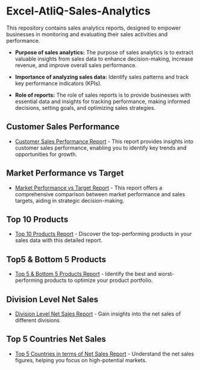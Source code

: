 # Excel-AtliQ-Sales-Analytics
This repository contains sales analytics reports, designed to empower businesses in monitoring and evaluating their sales activities and performance.


- **Purpose of sales analytics:** The purpose of sales analytics is to extract valuable insights from sales data to enhance decision-making, increase revenue, and improve overall sales performance.

- **Importance of analyzing sales data:** Identify sales patterns and track key performance indicators (KPIs).

- **Role of reports:** The role of sales reports is to provide businesses with essential data and insights for tracking performance, 
making informed decisions, setting goals, and optimizing sales strategies.

## Customer Sales Performance
- [Customer Sales Performance Report](https://github.com/RohitGupta11/Excel-AtliQ-Sales-Analytics/blob/main/Customer%20Sales%20performance.pdf) - This report provides insights into customer sales performance, enabling you to identify key trends and opportunities for growth.

## Market Performance vs Target
- [Market Performance vs Target Report](https://github.com/RohitGupta11/Excel-AtliQ-Sales-Analytics/blob/main/Market%20performance%20vs%20Target.pdf) - This report offers a comprehensive comparison between market performance and sales targets, aiding in strategic decision-making.

## Top 10 Products
- [Top 10 Products Report](https://github.com/RohitGupta11/Excel-AtliQ-Sales-Analytics/blob/main/Top%2010%20Products.pdf) - Discover the top-performing products in your sales data with this detailed report.

## Top5 & Bottom 5 Products
- [Top 5 & Bottom 5 Products Report](https://github.com/RohitGupta11/Excel-AtliQ-Sales-Analytics/blob/main/Top%26Bottom%205%20QTY.pdf) - Identify the best and worst-performing products to optimize your product portfolio.

## Division Level Net Sales
- [Division Level Net Sales Report](https://github.com/RohitGupta11/Excel-AtliQ-Sales-Analytics/blob/main/Divison%20Level.pdf) - Gain insights into the net sales of different divisions

## Top 5 Countries Net Sales
- [Top 5 Countries in terms of Net Sales Report](https://github.com/RohitGupta11/Excel-AtliQ-Sales-Analytics/blob/main/Top%205%20country.pdf) - Understand the net sales figures, helping you focus on high-potential markets.
